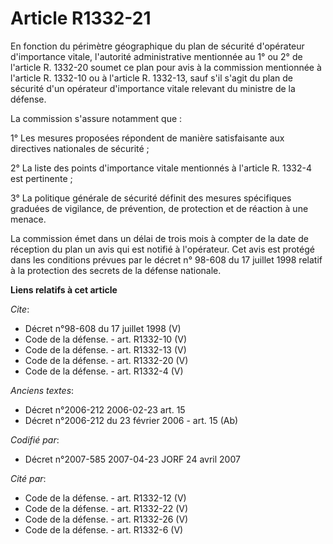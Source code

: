 # Article R1332-21

En fonction du périmètre géographique du plan de sécurité d'opérateur d'importance vitale, l'autorité administrative
mentionnée au 1° ou 2° de l'article R. 1332-20 soumet ce plan pour avis à la commission mentionnée à l'article R. 1332-10 ou
à l'article R. 1332-13, sauf s'il s'agit du plan de sécurité d'un opérateur d'importance vitale relevant du ministre de la
défense. 

La commission s'assure notamment que : 

1° Les mesures proposées répondent de manière satisfaisante aux directives nationales de sécurité ; 

2° La liste des points d'importance vitale mentionnés à l'article R. 1332-4 est pertinente ; 

3° La politique générale de sécurité définit des mesures spécifiques graduées de vigilance, de prévention, de protection et
de réaction à une menace. 

La commission émet dans un délai de trois mois à compter de la date de réception du plan un avis qui est notifié à
l'opérateur. Cet avis est protégé dans les conditions prévues par le décret n° 98-608 du 17 juillet 1998 relatif à la
protection des secrets de la défense nationale.

**Liens relatifs à cet article**

_Cite_:

  - Décret n°98-608 du 17 juillet 1998 (V)
  - Code de la défense. - art. R1332-10 (V)
  - Code de la défense. - art. R1332-13 (V)
  - Code de la défense. - art. R1332-20 (V)
  - Code de la défense. - art. R1332-4 (V)

_Anciens textes_:

  - Décret n°2006-212 2006-02-23 art. 15
  - Décret n°2006-212 du 23 février 2006 - art. 15 (Ab)

_Codifié par_:

  - Décret n°2007-585 2007-04-23 JORF 24 avril 2007

_Cité par_:

  - Code de la défense. - art. R1332-12 (V)
  - Code de la défense. - art. R1332-22 (V)
  - Code de la défense. - art. R1332-26 (V)
  - Code de la défense. - art. R1332-6 (V)
